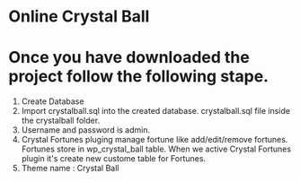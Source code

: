 # Online Crystal Ball

# Once you have downloaded the project follow the following stape.

1. Create Database 
2. Import crystalball.sql into the created database. crystalball.sql file inside the crystalball folder.
3. Username and password is admin.
4. Crystal Fortunes pluging manage fortune like add/edit/remove fortunes. Fortunes store in wp_crystal_ball table. When we active Crystal Fortunes plugin it's create new custome table for Fortunes.
5. Theme name : Crystal Ball
 


